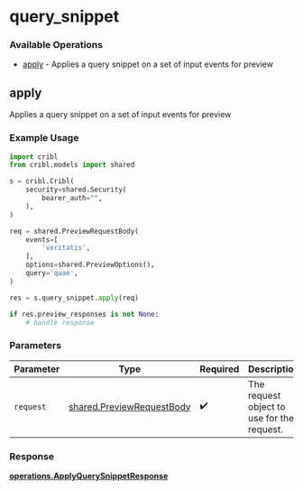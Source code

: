 # query_snippet

### Available Operations

* [apply](#apply) - Applies a query snippet on a set of input events for preview

## apply

Applies a query snippet on a set of input events for preview

### Example Usage

```python
import cribl
from cribl.models import shared

s = cribl.Cribl(
    security=shared.Security(
        bearer_auth="",
    ),
)

req = shared.PreviewRequestBody(
    events=[
        'veritatis',
    ],
    options=shared.PreviewOptions(),
    query='quae',
)

res = s.query_snippet.apply(req)

if res.preview_responses is not None:
    # handle response
```

### Parameters

| Parameter                                                              | Type                                                                   | Required                                                               | Description                                                            |
| ---------------------------------------------------------------------- | ---------------------------------------------------------------------- | ---------------------------------------------------------------------- | ---------------------------------------------------------------------- |
| `request`                                                              | [shared.PreviewRequestBody](../../models/shared/previewrequestbody.md) | :heavy_check_mark:                                                     | The request object to use for the request.                             |


### Response

**[operations.ApplyQuerySnippetResponse](../../models/operations/applyquerysnippetresponse.md)**

